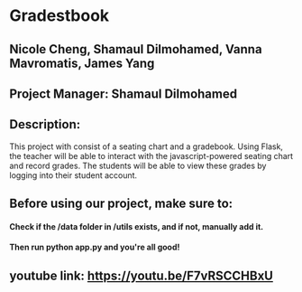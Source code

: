 # Gradestbook
## Nicole Cheng, Shamaul Dilmohamed, Vanna Mavromatis, James Yang

## Project Manager: Shamaul Dilmohamed

## Description:
This project with consist of a seating chart and a gradebook. Using Flask, the teacher will be able to interact with the javascript-powered seating chart and record grades. The students will be able to view these grades by logging into their student account.


## Before using our project, make sure to:
#### Check if the /data folder in /utils exists, and if not, manually add it. 
#### Then run python app.py and you're all good!

## youtube link: https://youtu.be/F7vRSCCHBxU
